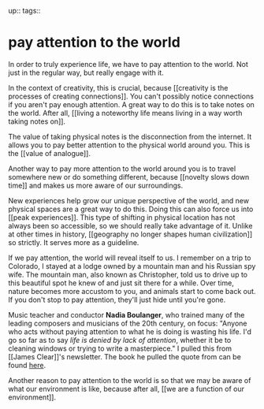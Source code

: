up:: 
tags:: 

# pay attention to the world



In order to truly experience life, we have to pay attention to the world. Not just in the regular way, but really engage with it. 

In the context of creativity, this is crucial, because [[creativity is the processes of creating connections]]. You can't possibly notice connections if you aren't pay enough attention. A great way to do this is to take notes on the world. After all, [[living a noteworthy life means living in a way worth taking notes on]]. 

The value of taking physical notes is the disconnection from the internet. It allows you to pay better attention to the physical world around you. This is the [[value of analogue]]. 

Another way to pay more attention to the world around you is to travel somewhere new or do something different, because [[novelty slows down time]] and makes us more aware of our surroundings. 

New experiences help grow our unique perspective of the world, and new physical spaces are a great way to do this. Doing this can also force us into [[peak experiences]]. This type of shifting in physical location has not always been so accessible, so we should really take advantage of it. Unlike at other times in history, [[geography no longer shapes human civilization]] so strictly. It serves more as a guideline.

If we pay attention, the world will reveal itself to us. I remember on a trip to Colorado, I stayed at a lodge owned by a mountain man and his Russian spy wife. The mountain man, also known as Christopher, told us to drive up to this beautiful spot he knew of and just sit there for a while. Over time, nature becomes more accustom to you, and animals start to come back out. If you don't stop to pay attention, they'll just hide until you're gone.

Music teacher and conductor **Nadia Boulanger**, who trained many of the leading composers and musicians of the 20th century, on focus:
"Anyone who acts without paying attention to what he is doing is wasting his life. I'd go so far as to say *life is denied by lack of attention*, whether it be to cleaning windows or trying to write a masterpiece." I pulled this from [[James Clear]]'s newsletter. The book he pulled the quote from can be found [here](https://www.amazon.com/Mademoiselle-Conversations-Boulanger-English-French/dp/0856356034).

Another reason to pay attention to the world is so that we may be aware of what our environment is like, because after all, [[we are a function of our environment]]. 



